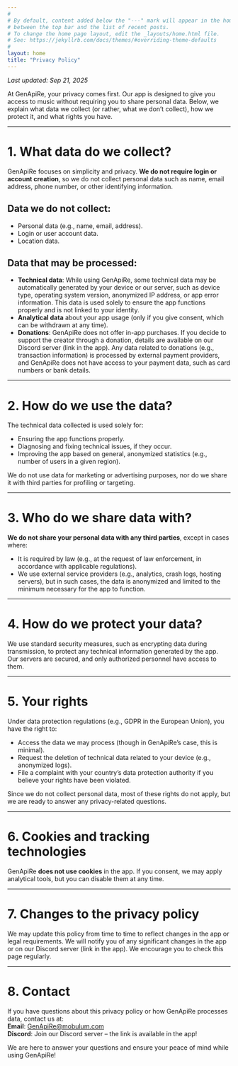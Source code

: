 ```yaml
---
#
# By default, content added below the "---" mark will appear in the home page
# between the top bar and the list of recent posts.
# To change the home page layout, edit the _layouts/home.html file.
# See: https://jekyllrb.com/docs/themes/#overriding-theme-defaults
#
layout: home
title: "Privacy Policy"
---
```


*Last updated: Sep 21, 2025*

At GenApiRe, your privacy comes first. Our app is designed to give you access to music without requiring you to share personal data. Below, we explain what data we collect (or rather, what we don’t collect), how we protect it, and what rights you have.

---

# 1. What data do we collect?

GenApiRe focuses on simplicity and privacy. **We do not require login or account creation**, so we do not collect personal data such as name, email address, phone number, or other identifying information.

## Data we do not collect:
- Personal data (e.g., name, email, address).
- Login or user account data.
- Location data.

## Data that may be processed:
- **Technical data**: While using GenApiRe, some technical data may be automatically generated by your device or our server, such as device type, operating system version, anonymized IP address, or app error information. This data is used solely to ensure the app functions properly and is not linked to your identity.
- **Analytical data** about your app usage (only if you give consent, which can be withdrawn at any time).
- **Donations**: GenApiRe does not offer in-app purchases. If you decide to support the creator through a donation, details are available on our Discord server (link in the app). Any data related to donations (e.g., transaction information) is processed by external payment providers, and GenApiRe does not have access to your payment data, such as card numbers or bank details.

---

# 2. How do we use the data?

The technical data collected is used solely for:
- Ensuring the app functions properly.
- Diagnosing and fixing technical issues, if they occur.
- Improving the app based on general, anonymized statistics (e.g., number of users in a given region).

We do not use data for marketing or advertising purposes, nor do we share it with third parties for profiling or targeting.

---

# 3. Who do we share data with?

**We do not share your personal data with any third parties**, except in cases where:
- It is required by law (e.g., at the request of law enforcement, in accordance with applicable regulations).
- We use external service providers (e.g., analytics, crash logs, hosting servers), but in such cases, the data is anonymized and limited to the minimum necessary for the app to function.

---

# 4. How do we protect your data?

We use standard security measures, such as encrypting data during transmission, to protect any technical information generated by the app. Our servers are secured, and only authorized personnel have access to them.

---

# 5. Your rights

Under data protection regulations (e.g., GDPR in the European Union), you have the right to:
- Access the data we may process (though in GenApiRe’s case, this is minimal).
- Request the deletion of technical data related to your device (e.g., anonymized logs).
- File a complaint with your country’s data protection authority if you believe your rights have been violated.

Since we do not collect personal data, most of these rights do not apply, but we are ready to answer any privacy-related questions.

---

# 6. Cookies and tracking technologies

GenApiRe **does not use cookies** in the app. If you consent, we may apply analytical tools, but you can disable them at any time.

---

# 7. Changes to the privacy policy

We may update this policy from time to time to reflect changes in the app or legal requirements. We will notify you of any significant changes in the app or on our Discord server (link in the app). We encourage you to check this page regularly.

---

# 8. Contact

If you have questions about this privacy policy or how GenApiRe processes data, contact us at:  
**Email**: GenApiRe@mobulum.com  
**Discord**: Join our Discord server – the link is available in the app!

We are here to answer your questions and ensure your peace of mind while using GenApiRe!